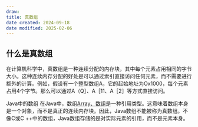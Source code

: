 ```yaml
---
draw:
title: 真数组
date created: 2024-09-18
date modified: 2025-02-06
---
```


## 什么是真数组

在计算机科学中，真数组是一种连续分配的内存块，其中每个元素占用相同的字节大小。这种连续内存分配的好处是可以通过索引直接访问任何元素，而不需要进行额外的计算。例如，假设有一个整型数组A，它的起始地址为Ox1000，每个元素占用4个字节。那么可以通过A（Q］、A［11、A［2］等方式直接访问。

Java中的数组 在Java中，数组[Array、数组](Array、数组.md)是一种引用类型。这意味着数组本身是一个对象，而不是真正的连续内存块。因此，Java数组不能被称为真数组。不像C或C ++中的数组，Java数组存储的是对实际元素的引用，而不是元素本身。
